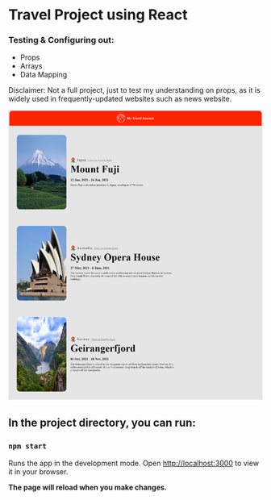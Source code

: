 # Travel Project using React

### Testing & Configuring out:
- Props
- Arrays
- Data Mapping

Disclaimer: Not a full project, just to test my understanding on props, as it is widely used in frequently-updated websites such as news website.

![Alt text](image.png)


## In the project directory, you can run:

### `npm start`

Runs the app in the development mode.
Open [http://localhost:3000](http://localhost:3000) to view it in your browser.

**The page will reload when you make changes.**
